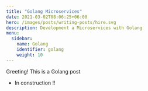 ```yaml
---
title: "Golang Microservices"
date: 2021-03-02T08:06:25+06:00
hero: /images/posts/writing-posts/hire.svg
description: Development a Microservices with Golang 
menu:
  sidebar:
    name: Golang
    identifier: golang
    weight: 10
---
```


Greeting! This is a Golang post

- In construction !!
